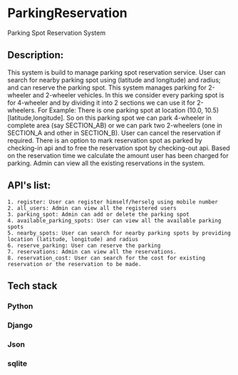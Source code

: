 # ParkingReservation
Parking Spot Reservation System
## Description: 
This system is build to manage parking spot reservation service. User can search for nearby parking spot
using (latitude and longitude) and radius; and can reserve the parking spot. This system manages parking
for 2-wheeler and 2-wheeler vehicles. In this we consider every parking spot is for 4-wheeler and by dividing
it into 2 sections we can use it for 2-wheelers.
For Example:
There is one parking spot at location (10.0, 10.5) [latitude,longitude]. So on this parking spot we can park
4-wheeler in complete area (say SECTION_AB) or we can park two 2-wheelers (one in SECTION_A and other in
SECTION_B).
User can cancel the reservation if required. There is an option to mark reservation spot as parked by checking-in 
api and to free the reservation spot by checking-out api. Based on the reservation time we calculate the amount 
user has been charged for parking. Admin can view all the existing reservations in the system.

## API's list:
	1. register: User can register himself/herselg using mobile number
	2. all_users: Admin can view all the registered users
	3. parking_spot: Admin can add or delete the parking spot
	4. available_parking_spots: User can view all the available parking spots
	5. nearby_spots: User can search for nearby parking spots by providing location (latitude, longitude) and radius
	6. reserve_parking: User can reserve the parking
	7. reservations: Admin can view all the reservations.
	8. reservation_cost: User can search for the cost for existing reservation or the reservation to be made.
    
##  Tech stack
### Python
### Django
### Json
### sqlite
 
